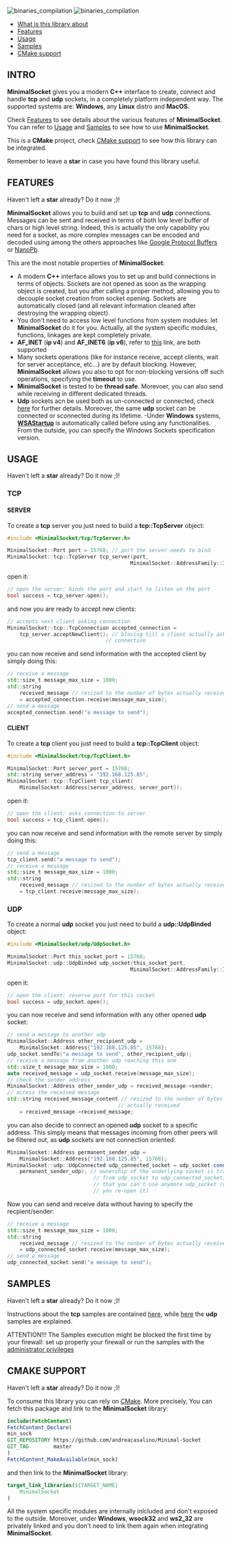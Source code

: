 ![binaries_compilation](https://github.com/andreacasalino/Cross-Platform-Socket/actions/workflows/installArtifacts.yml/badge.svg)
![binaries_compilation](https://github.com/andreacasalino/Cross-Platform-Socket/actions/workflows/runTests.yml/badge.svg)

- [What is this library about](#intro)
- [Features](#features)
- [Usage](#usage)
- [Samples](#samples)
- [CMake support](#cmake-support)

## INTRO

**MinimalSocket** gives you a modern **C++** interface to create, connect and handle **tcp** and **udp** sockets, in a
completely platform independent way. The supported systems are: **Windows**, any **Linux** distro and **MacOS**.

Check [Features](#features) to see details about the various features of **MinimalSocket**. You can refer to [Usage](#usage) and [Samples](#samples) to see how to use **MinimalSocket**.

This is a **CMake** project, check [CMake support](#cmake-support) to see how this library can be integrated.

Remember to leave a **star** in case you have found this library useful.

## FEATURES

Haven't left a **star** already? Do it now ;)!

**MinimalSocket** allows you to build and set up **tcp** and **udp** connections. Messages can be sent and received in terms of both low level buffer of chars or high level string. Indeed, this is actually the only capability you need for a socket, as more complex messages can be encoded and decoded using among the others approaches like [Google Protocol Buffers](https://developers.google.com/protocol-buffers/docs/cpptutorial) or [NanoPb](https://jpa.kapsi.fi/nanopb/).

This are the most notable properties of **MinimalSocket**:
- A modern **C++** interface allows you to set up and build connections in terms of objects. Sockets are not opened as soon as the wrapping object is created, but you after calling a proper method, allowing you to decouple socket creation from socket opening. Sockets are automatically closed (and all relevant information cleaned after destroying the wrapping object).
- You don't need to access low level functions from system modules: let **MinimalSocket** do it for you. Actually, all the system specific modules, functions, linkages are kept completely private.
- **AF_INET** (**ip v4**) and **AF_INET6** (**ip v6**), refer to [this](https://www.ibm.com/docs/en/i/7.1?topic=characteristics-socket-address-family) link, are both supported
- Many sockets operations (like for instance receive, accept clients, wait for server acceptance, etc...) are by default blocking. However,
**MinimalSocket** allows you also to opt for non-blocking versions off such operations, specifying the **timeout** to use.
- **MinimalSocket** is tested to be **thread safe**. Morevoer, you can also send while receiving in different dedicated threads.
- **Udp** sockets acn be used both as un-connected or connected, check [here](./samples/udp/README.md) for further details. Moreover, the same **udp** socket can be connected or sconnected during its lifetime.
-Under **Windows** systems, [**WSAStartup**](https://docs.microsoft.com/en-us/windows/win32/api/winsock/nf-winsock-wsastartup) is automatically called before using any functionalities. From the outside, you can specify the Windows Sockets specification version.

## USAGE

Haven't left a **star** already? Do it now ;)!

### TCP

#### SERVER

To create a **tcp** server you just need to build a **tcp::TcpServer** object:
```cpp
#include <MinimalSocket/tcp/TcpServer.h>

MinimalSocket::Port port = 15768; // port the server needs to bind
MinimalSocket::tcp::TcpServer tcp_server(port,
                                        MinimalSocket::AddressFamily::IP_V4);
```

open it:
```cpp
// open the server: binds the port and start to listen on the port
bool success = tcp_server.open();
```

and now you are ready to accept new clients:
```cpp
// accepts next client asking connection
MinimalSocket::tcp::TcpConnection accepted_connection =
    tcp_server.acceptNewClient(); // blocing till a client actually asks the
                                // connection
```

you can now receive and send information with the accepted client by simply doing this:
```cpp
// receive a message
std::size_t message_max_size = 1000;
std::string
    received_message // resized to the nunber of bytes actually received
    = accepted_connection.receive(message_max_size);
// send a message
accepted_connection.send("a message to send");
```

#### CLIENT

To create a **tcp** client you just need to build a **tcp::TcpClient** object:
```cpp
#include <MinimalSocket/tcp/TcpClient.h>

MinimalSocket::Port server_port = 15768;
std::string server_address = "192.168.125.85";
MinimalSocket::tcp::TcpClient tcp_client(
    MinimalSocket::Address{server_address, server_port});
```

open it:
```cpp
// open the client: asks connection to server
bool success = tcp_client.open();
```

you can now receive and send information with the remote server by simply doing this:
```cpp
// send a message
tcp_client.send("a message to send");
// receive a message
std::size_t message_max_size = 1000;
std::string
    received_message // resized to the nunber of bytes actually received
    = tcp_client.receive(message_max_size);
```

### UDP

To create a normal **udp** socket you just need to build a **udp::UdpBinded** object:
```cpp
#include <MinimalSocket/udp/UdpSocket.h>

MinimalSocket::Port this_socket_port = 15768;
MinimalSocket::udp::UdpBinded udp_socket(this_socket_port,
                                        MinimalSocket::AddressFamily::IP_V6);
```

open it:
```cpp
// open the client: reserve port for this cocket
bool success = udp_socket.open();
```

you can now receive and send information with any other opened **udp** socket:
```cpp
// send a message to another udp
MinimalSocket::Address other_recipient_udp =
    MinimalSocket::Address{"192.168.125.85", 15768};
udp_socket.sendTo("a message to send", other_recipient_udp);
// receive a message from another udp reaching this one
std::size_t message_max_size = 1000;
auto received_message = udp_socket.receive(message_max_size);
// check the sender address
MinimalSocket::Address other_sender_udp = received_message->sender;
// access the received message
std::string received_message_content // resized to the nunber of bytes
                                    // actually received
    = received_message->received_message;
```

you can also decide to connect an opened **udp** socket to a specific address. This simply means that messages incoming from other peers will be filtered out, as **udp** sockets are not connection oriented:
```cpp
MinimalSocket::Address permanent_sender_udp =
    MinimalSocket::Address{"192.168.125.85", 15768};
MinimalSocket::udp::UdpConnected udp_connected_socket = udp_socket.connect(
    permanent_sender_udp); // ownership of the underlying socket is transfered
                            // from udp_socket to udp_connected_socket, meaning
                            // that you can't use anymore udp_socket (unless
                            // you re-open it)
```

Now you can send and receive data without having to specify the recpient/sender:
```cpp
// receive a message
std::size_t message_max_size = 1000;
std::string
    received_message // resized to the nunber of bytes actually received
    = udp_connected_socket.receive(message_max_size);
// send a message
udp_connected_socket.send("a message to send");
```

## SAMPLES

Haven't left a **star** already? Do it now ;)!

Instructions about the **tcp** samples are contained [here](./samples/tcp/README.md), while [here](./samples/udp/README.md) the **udp** samples are explained.

ATTENTION!!! The Samples execution might be blocked the first time by your firewall: set up properly your firewall or run the samples with the [administrator privileges](https://www.techopedia.com/definition/4961/administrative-privileges#:~:text=Administrative%20privileges%20are%20the%20ability,as%20a%20database%20management%20system.)

## CMAKE SUPPORT

Haven't left a **star** already? Do it now ;)!
   
To consume this library you can rely on [CMake](https://cmake.org).
More precisely, You can fetch this package and link to the **MinimalSocket** library:
```cmake
include(FetchContent)
FetchContent_Declare(
min_sock
GIT_REPOSITORY https://github.com/andreacasalino/Minimal-Socket
GIT_TAG        master
)
FetchContent_MakeAvailable(min_sock)
```

and then link to the **MinimalSocket** library:
```cmake
target_link_libraries(${TARGET_NAME}
    MinimalSocket
)
```

All the system specific modules are internally inlcluded and don't exposed to the outside.
Moreover, under **Windows**, **wsock32** and **ws2_32** are privately linked and you don't need to link them again when integrating **MinimalSocket**.
